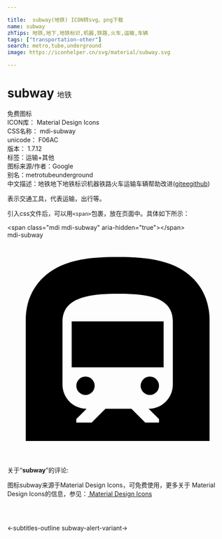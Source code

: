 ```yaml
---

title:  subway(地铁) ICON转svg、png下载
name: subway
zhTips: 地铁,地下,地铁标识,机器,铁路,火车,运输,车辆
tags: ["transportation-other"]
search: metro,tube,underground
image: https://iconhelper.cn/svg/material/subway.svg

---
```


# subway  <small style="font-size: 60%;font-weight: 100">地铁</small>


<div class="detail-page">
<p>
<span><span class="badge-success badge">免费图标</span> </span>
<br/>
<span>
ICON库：
<span class="badge-secondary badge">Material Design Icons</span> 
</span>
<br/>
<span>
CSS名称：
<span class="badge-secondary badge">mdi-subway</span> 
</span>
<br/>
<span>
unicode：
<span class="badge-secondary badge">F06AC</span> 
<copy-btn content='F06AC' btn-title=""></copy-btn>
<copy-btn :content='String.fromCodePoint(parseInt("F06AC", 16))' btn-title="复制U"></copy-btn>
</span>
<br/>
<span>
版本：
<span class="badge-secondary badge">1.7.12</span> 
</span><br/><span>标签：<span class="badge-light badge"><router-link to="/tags/transportation-other.html">运输+其他</router-link></span></span>
<br/>
<span>图标来源/作者：<span class="badge-light badge">Google</span></span> 
<br/>
<span>别名：<span class="badge-light badge">metro</span><span class="badge-light badge">tube</span><span class="badge-light badge">underground</span></span><br/><span class="zh-detail">中文描述：<span class="badge-primary badge">地铁</span><span class="badge-primary badge">地下</span><span class="badge-primary badge">地铁标识</span><span class="badge-primary badge">机器</span><span class="badge-primary badge">铁路</span><span class="badge-primary badge">火车</span><span class="badge-primary badge">运输</span><span class="badge-primary badge">车辆</span><span class="help-link"><span>帮助改进</span>(<a href="https://gitee.com/liuwave/icon-helper/edit/master/json/material/subway.json" target="_blank" rel="noopener noreferrer">gitee</a><a href="https://github.com/liuwave/icon-helper/edit/master/json/material/subway.json" target="_blank" rel="noopener noreferrer">github</a></span>)</span><br/>
</p>
</div><div class="description description alert alert-light">表示交通工具，代表运输，出行等。</div>
<div class="alert alert-dark">
  <i class="mdi mdi-subway mdi-48px"></i>
  <i class="mdi mdi-subway mdi-36px"></i>
  <i class="mdi mdi-subway mdi-24px"></i>
  <i class="mdi mdi-subway mdi-18px"></i>
</div>
<div>
  <p>引入css文件后，可以用<code>&lt;span&gt;</code>包裹，放在页面中。具体如下所示：    
  </p>
  <div class="alert alert-primary" style="font-size: 14px">
    &lt;span class="mdi mdi-subway" aria-hidden="true"&gt;&lt;/span&gt;
    <copy-btn content='<span class="mdi mdi-subway" aria-hidden="true"></span>'></copy-btn>
  </div>
  <div class="alert alert-secondary">
    <i class="mdi mdi-subway"
    style="font-size: 24px"
    aria-hidden="true"></i> mdi-subway
    <copy-btn content="mdi-subway" btn-title="复制图标名称"></copy-btn>
  </div>
</div>
<div id="svg" class="svg-wrap">
<svg xmlns="http://www.w3.org/2000/svg" viewBox="0 0 24 24"><path d="M8.5,15A1,1 0 0,1 9.5,16A1,1 0 0,1 8.5,17A1,1 0 0,1 7.5,16A1,1 0 0,1 8.5,15M7,9H17V14H7V9M15.5,15A1,1 0 0,1 16.5,16A1,1 0 0,1 15.5,17A1,1 0 0,1 14.5,16A1,1 0 0,1 15.5,15M18,15.88V9C18,6.38 15.32,6 12,6C9,6 6,6.37 6,9V15.88A2.62,2.62 0 0,0 8.62,18.5L7.5,19.62V20H9.17L10.67,18.5H13.5L15,20H16.5V19.62L15.37,18.5C16.82,18.5 18,17.33 18,15.88M17.8,2.8C20.47,3.84 22,6.05 22,8.86V22H2V8.86C2,6.05 3.53,3.84 6.2,2.8C8,2.09 10.14,2 12,2C13.86,2 16,2.09 17.8,2.8Z" /></svg>
</div>
<detail full-name='mdi-subway'></detail>
<div class="icon-detail__container">
<p>关于“<b>subway</b>”的评论:</p>
</div>
<Vssue title="关于“subway”的评论" />    
<div><p>图标subway来源于Material Design Icons，可免费使用，更多关于 Material Design Icons的信息，参见：<a target="_blank" href="https://iconhelper.cn/material.html"> Material Design Icons</a>
</p></div>

<div style="padding:2rem 0 " class="page-nav"><p class="inner"><span class="prev">←<router-link to="/icon/subtitles-outline.html">subtitles-outline</router-link></span> <span class="next"><router-link to="/icon/subway-alert-variant.html">subway-alert-variant</router-link>→</span></p></div>

